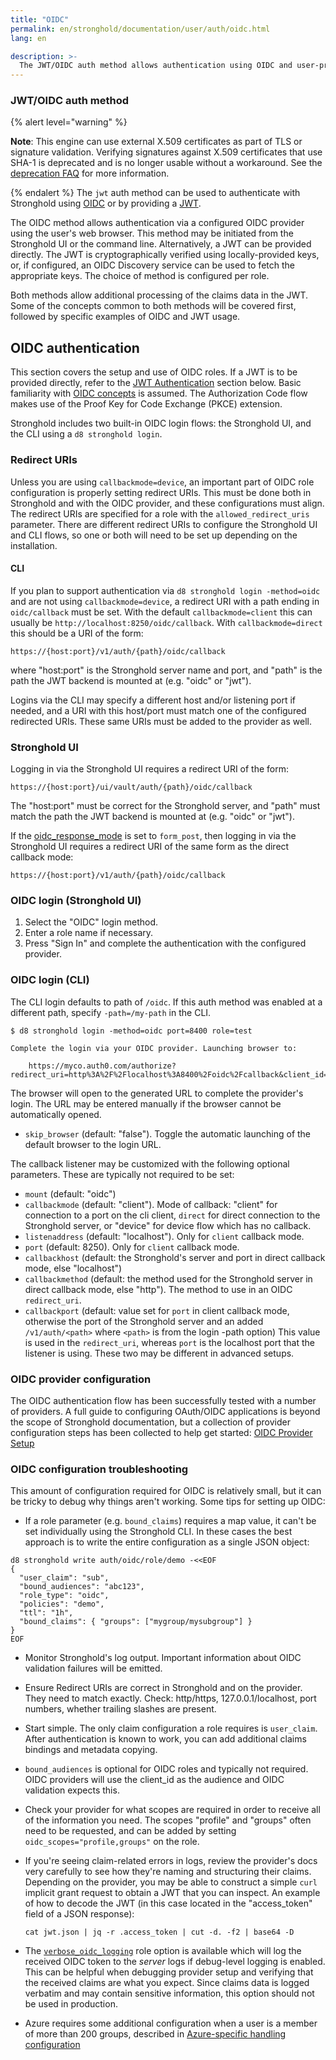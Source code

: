 ```yaml
---
title: "OIDC"
permalink: en/stronghold/documentation/user/auth/oidc.html
lang: en

description: >-
  The JWT/OIDC auth method allows authentication using OIDC and user-provided JWTs
---
```


### JWT/OIDC auth method

{% alert level="warning" %}

**Note**: This engine can use external X.509 certificates as part of TLS or signature validation.
   Verifying signatures against X.509 certificates that use SHA-1 is deprecated and is no longer
   usable without a workaround. See the
   [deprecation FAQ](/docs/deprecation/faq#q-what-is-the-impact-of-removing-support-for-x-509-certificates-with-signatures-that-use-sha-1)
   for more information.

{% endalert %}
The `jwt` auth method can be used to authenticate with Stronghold using
[OIDC](https://en.wikipedia.org/wiki/OpenID_Connect) or by providing a
[JWT](https://en.wikipedia.org/wiki/JSON_Web_Token).

The OIDC method allows authentication via a configured OIDC provider using the
user's web browser. This method may be initiated from the Stronghold UI or the
command line. Alternatively, a JWT can be provided directly. The JWT is
cryptographically verified using locally-provided keys, or, if configured, an
OIDC Discovery service can be used to fetch the appropriate keys. The choice of
method is configured per role.

Both methods allow additional processing of the claims data in the JWT. Some of
the concepts common to both methods will be covered first, followed by specific
examples of OIDC and JWT usage.

## OIDC authentication

This section covers the setup and use of OIDC roles. If a JWT is to be provided directly,
refer to the [JWT Authentication](/docs/auth/jwt#jwt-authentication) section below. Basic
familiarity with [OIDC concepts](https://developer.okta.com/blog/2017/07/25/oidc-primer-part-1)
is assumed. The Authorization Code flow makes use of the Proof Key for Code
Exchange (PKCE) extension.

Stronghold includes two built-in OIDC login flows: the Stronghold UI, and the CLI
using a `d8 stronghold login`.

### Redirect URIs

Unless you are using `callbackmode=device`,
an important part of OIDC role configuration is properly setting redirect URIs. This must be
done both in Stronghold and with the OIDC provider, and these configurations must align. The
redirect URIs are specified for a role with the `allowed_redirect_uris` parameter. There are
different redirect URIs to configure the Stronghold UI and CLI flows, so one or both will need to
be set up depending on the installation.

#### CLI

If you plan to support authentication via `d8 stronghold login -method=oidc` and
are not using `callbackmode=device`, a redirect URI with a path ending
in `oidc/callback` must be set. With the default `callbackmode=client`
this can usually be `http://localhost:8250/oidc/callback`.
With `callbackmode=direct` this should be a URI of the form:

`https://{host:port}/v1/auth/{path}/oidc/callback`

where "host:port" is the Stronghold server name and port, and "path" is the path the JWT
backend is mounted at (e.g. "oidc" or "jwt").

Logins via the CLI may
specify a different host and/or listening port if needed, and a URI with this host/port must match one
of the configured redirected URIs. These same URIs must be added to the provider as well.

### Stronghold UI

Logging in via the Stronghold UI requires a redirect URI of the form:

`https://{host:port}/ui/vault/auth/{path}/oidc/callback`

The "host:port" must be correct for the Stronghold server, and "path" must match the path the JWT
backend is mounted at (e.g. "oidc" or "jwt").

If the [oidc_response_mode](/api-docs/auth/jwt#oidc_response_mode) is set to `form_post`, then
logging in via the Stronghold UI requires a redirect URI of the same form as the direct callback mode:

`https://{host:port}/v1/auth/{path}/oidc/callback`

### OIDC login (Stronghold UI)

1. Select the "OIDC" login method.
1. Enter a role name if necessary.
1. Press "Sign In" and complete the authentication with the configured provider.

### OIDC login (CLI)

The CLI login defaults to path of `/oidc`. If this auth method was enabled at a
different path, specify `-path=/my-path` in the CLI.

```shell-session
$ d8 stronghold login -method=oidc port=8400 role=test

Complete the login via your OIDC provider. Launching browser to:

    https://myco.auth0.com/authorize?redirect_uri=http%3A%2F%2Flocalhost%3A8400%2Foidc%2Fcallback&client_id=r3qXc2bix9eF...
```

The browser will open to the generated URL to complete the provider's login. The
URL may be entered manually if the browser cannot be automatically opened.

- `skip_browser` (default: "false"). Toggle the automatic launching of the default browser to the login URL.

The callback listener may be customized with the following optional parameters. These are typically
not required to be set:

- `mount` (default: "oidc")
- `callbackmode` (default: "client").  Mode of callback:
   "client" for connection to a port on the cli client,
   `direct` for direct connection to the Stronghold server,
   or "device" for device flow which has no callback.
- `listenaddress` (default: "localhost").  Only for `client` callback mode.
- `port` (default: 8250).  Only for `client` callback mode.
- `callbackhost` (default: the Stronghold's server and port in direct callback mode, else "localhost")
- `callbackmethod` (default: the method used for the Stronghold server in direct callback mode, else "http").
   The method to use in an OIDC `redirect_uri`.
- `callbackport` (default: value set for `port` in client callback mode, otherwise the port of the Stronghold
   server and an added `/v1/auth/<path>` where `<path>` is from the login -path option)
   This value is used in the `redirect_uri`, whereas
  `port` is the localhost port that the listener is using. These two may be different in advanced setups.

### OIDC provider configuration

The OIDC authentication flow has been successfully tested with a number of providers. A full
guide to configuring OAuth/OIDC applications is beyond the scope of Stronghold documentation, but a
collection of provider configuration steps has been collected to help get started:
[OIDC Provider Setup](/docs/auth/jwt/oidc-providers)

### OIDC configuration troubleshooting

This amount of configuration required for OIDC is relatively small, but it can be tricky to debug
why things aren't working. Some tips for setting up OIDC:

- If a role parameter (e.g. `bound_claims`) requires a map value, it can't be set individually using
  the Stronghold CLI. In these cases the best approach is to write the entire configuration as a single
  JSON object:

```text
d8 stronghold write auth/oidc/role/demo -<<EOF
{
  "user_claim": "sub",
  "bound_audiences": "abc123",
  "role_type": "oidc",
  "policies": "demo",
  "ttl": "1h",
  "bound_claims": { "groups": ["mygroup/mysubgroup"] }
}
EOF
```

- Monitor Stronghold's log output. Important information about OIDC validation failures will be emitted.

- Ensure Redirect URIs are correct in Stronghold and on the provider. They need to match exactly. Check:
  http/https, 127.0.0.1/localhost, port numbers, whether trailing slashes are present.

- Start simple. The only claim configuration a role requires is `user_claim`. After authentication is
  known to work, you can add additional claims bindings and metadata copying.

- `bound_audiences` is optional for OIDC roles and typically not required. OIDC providers will use
  the client_id as the audience and OIDC validation expects this.

- Check your provider for what scopes are required in order to receive all
  of the information you need. The scopes "profile" and "groups" often need to be
  requested, and can be added by setting `oidc_scopes="profile,groups"` on the role.

- If you're seeing claim-related errors in logs, review the provider's docs very carefully to see
  how they're naming and structuring their claims. Depending on the provider, you may be able to
  construct a simple `curl` implicit grant request to obtain a JWT that you can inspect. An example
  of how to decode the JWT (in this case located in the "access_token" field of a JSON response):

  `cat jwt.json | jq -r .access_token | cut -d. -f2 | base64 -D`

- The [`verbose_oidc_logging`](/api-docs/auth/jwt#verbose_oidc_logging) role
  option is available which will log the received OIDC token to the _server_ logs if debug-level logging is enabled. This can
  be helpful when debugging provider setup and verifying that the received claims are what you expect.
  Since claims data is logged verbatim and may contain sensitive information, this option should not be
  used in production.

- Azure requires some additional configuration when a user is a member of more
  than 200 groups, described in [Azure-specific handling
  configuration](/docs/auth/jwt/oidc-providers/azuread#optional-azure-specific-configuration)
